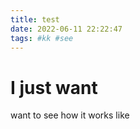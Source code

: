 ```yaml
---
title: test
date: 2022-06-11 22:22:47
tags: #kk #see
---
```


# I just want

want to see how it works like